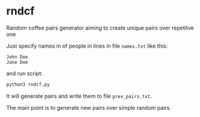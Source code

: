 # rndcf
Random coffee pairs generator aiming to create unique pairs over repetitve one

Just specify names in of people in lines in file ```names.txt``` like this:

```
John Doe
Jane Doe
```

and run script:

```sh
python3 rndcf.py
```

It will generate pairs and write them to file ```prev_pairs.txt```.

The main point is to generate new pairs over simple random pairs.

